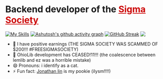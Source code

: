<h1 align="left">Backend developer of the  
  <a href="https://github.com/TheSigmaSociety" style="color: #cc0000;">Sigma Society</a>
</h1>

[![My Skills](https://skillicons.dev/icons?i=cpp,cmake,python,flask,java,mysql,raspberrypi,gcp)](https://skillicons.dev)
[![Ashutosh's github activity graph](https://github-readme-activity-graph.vercel.app/graph?username=ilovecrayons&theme=github-compact)](https://github.com/ashutosh00710/github-readme-activity-graph)
[![GitHub Streak](https://streak-stats.demolab.com/?user=ilovecrayons&line=ffa500)](https://git.io/streak-stats)
<a href="https://github.com/anuraghazra/github-readme-stats" align="right">
    <img align="top" src="https://github-readme-stats.vercel.app/api/top-langs/?username=ilovecrayons&layout=compact&theme=tokyonight&hide_border=true"/>
</a>

- 🫃 I have positive earnings (THE SIGMA SOCIETY WAS SCAMMED OF $200!!! #FREESIGMASOCIETY)
- 🔭 OhioLib development has CEASED!11!!! (the coalescence between lemlib and ez was a horrible mistake)
- 😄 Pronouns: i identify as a cat.
- ⚡ Fun fact: <body align="left"> <a href="https://github.com/firenaruto3"> Jonathan lin</a> is my pookie (ilysm!!!!)</body>

